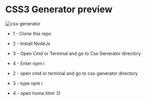 
# CSS3 Generator preview
![css-generator](https://user-images.githubusercontent.com/89915857/137693802-0738bc64-ca17-41fd-ac1b-fb8dcbe7855c.png)
- 1 - Clone this repo
- 2 - Install NodeJs
- 3 - Open Cmd or Terminal and go to Css Generator directory
- 4 - Enter npm i

- 2 - open cmd or terminal and go to css-generator directory
- 3 - type npm i
- 4 - open home.html :D
